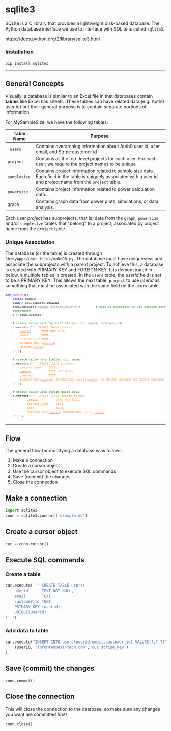 # sqlite3

SQLite is a C library that provides a lightweight disk-based database. The Python database interface we use to interface with SQLite is called `sqlite3`. 

https://docs.python.org/2/library/sqlite3.html


### Installation

`pip install sqlite3`


____________________
## General Concepts

Visually, a database is similar to an Excel file in that databases contain **tables** like Excel has sheets. These tables can have related data (e.g. Auth0 user id) but their general purpose is to contain separate portions of information.

For MySampleSize, we have the following tables:

|  Table Name   |    Purpose |
|---------------|------------|
| ` users`      | Contains overarching information about Auth0 user id, user email, and Stripe customer id
| `project`     | Contains all the top-level projects for each user. For each user, we require the project names to be unique
|  `samplesize` | Contains project information related to sample size data. Each field in the table is uniquely associated with a user id and project name from the `project` table.
| `powersize` | Contains project information related to power calculation data. 
| `graph` | Contains graph data from power plots, simulations, or data analysis. 


Each user *project* has subprojects, that is, data from the `graph`, `powersize`, and/or `samplesize` tables that "belong" to a project, associated by project name from the `project` table.

### Unique Association

The database (or the table) is created through `ShinyApps/user_files/makeDB.py`. The database must have uniqueness and associate the subprojects with a parent project. To achieve this, a database is created with PRIMARY KEY and FOREIGN KEY. It is demonstrated in below, a multiple tables is created. In the `users` table, the *userid* field is set to be a PRIMARY KEY. This allows the next table, `project` to use *userid* as something that must be associated with the same field on the `users` table.
 
![](img/makeDB.PNG)

____________________



## Flow

The general flow for modifying a database is as follows:

1. Make a connection
2. Create a cursor object
3. Use the cursor object to execute SQL commands
4. Save (commit) the changes
5. Close the connection

## Make a connection

```python
import sqlite3
conn = sqlite3.connect('example.db')
```

## Create a cursor object

```python
cur = conn.cursor()
```

## Execute SQL commands

### Create a table
```python
cur.execute(''' CREATE TABLE users(
    userid      TEXT NOT NULL, 
    email       TEXT,
    customer_id TEXT,
    PRIMARY KEY (userid),
    UNIQUE(userid)
)''')
```

### Add data to table

```python
cur.execute("INSERT INTO users(userid,email,customer_id) VALUES(?,?,?)", 
    (userID, 'info@tempest-tech.com','cus_stripe_key')
)
```

## Save (commit) the changes

```python
conn.commit()
```

## Close the connection

This will close the connection to the database, so make sure any changes you want are committed first!

```python
conn.close()
```
